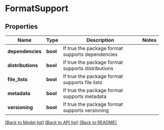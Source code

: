 # FormatSupport

## Properties
Name | Type | Description | Notes
------------ | ------------- | ------------- | -------------
**dependencies** | **bool** | If true the package format supports dependencies | 
**distributions** | **bool** | If true the package format supports distributions | 
**file_lists** | **bool** | If true the package format supports file lists | 
**metadata** | **bool** | If true the package format supports metadata | 
**versioning** | **bool** | If true the package format supports versioning | 

[[Back to Model list]](../README.md#documentation-for-models) [[Back to API list]](../README.md#documentation-for-api-endpoints) [[Back to README]](../README.md)


